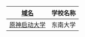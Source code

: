 | [域名](完整链接)                         | 学校名称 |
| ---------------------------------------- | -------- |
| [原神启动大学](https://原神启动大学.com) | 东南大学 |

